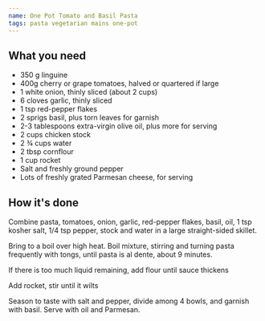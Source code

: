 ```yaml
---
name: One Pot Tomato and Basil Pasta
tags: pasta vegetarian mains one-pot
---
```


## What you need

* 350 g linguine
* 400g cherry or grape tomatoes, halved or quartered if large
* 1 white onion, thinly sliced (about 2 cups)
* 6 cloves garlic, thinly sliced
* 1 tsp red-pepper flakes
* 2 sprigs basil, plus torn leaves for garnish
* 2-3 tablespoons extra-virgin olive oil, plus more for serving
* 2 cups chicken stock
* 2 ¾ cups water
* 2 tbsp cornflour
* 1 cup rocket
* Salt and freshly ground pepper
* Lots of freshly grated Parmesan cheese, for serving

<!-- break -->

## How it's done

Combine pasta, tomatoes, onion, garlic, red-pepper flakes, basil, oil, 1 tsp kosher salt, 1/4 tsp pepper, stock and water in a large straight-sided skillet.

Bring to a boil over high heat. Boil mixture, stirring and turning pasta frequently with tongs, until pasta is al dente, about 9 minutes.

If there is too much liquid remaining, add flour until sauce thickens

Add rocket, stir until it wilts

Season to taste with salt and pepper, divide among 4 bowls, and garnish with basil. Serve with oil and Parmesan.
